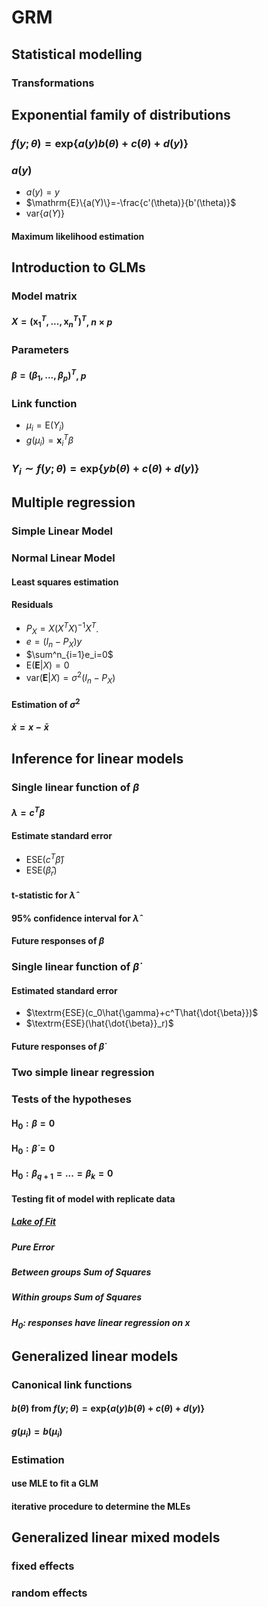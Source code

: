 # GRM

## Statistical modelling

### Transformations

## Exponential family of distributions

### $f(y;\theta)=\mathrm{exp} \{a(y)b(\theta)+c(\theta)+d(y)\}$

### $a(y)$

- $a(y)=y$
- $\mathrm{E}\{a(Y)\}=-\frac{c'(\theta)}{b'(\theta)}$
- $\mathrm{var}\{a(Y)\}$

#### Maximum likelihood estimation

## Introduction to GLMs

### Model matrix

#### $X=(\textbf{x}^T_1,...,\textbf{x}^T_n)^T$, $n\times p$

### Parameters

#### $\beta=(\beta_1,...,\beta_p)^T$, $p$

### Link function

- $\mu_i=\mathrm{E}(Y_i)$
- $g(\mu_i)=\textbf{x}^T_i\beta$

### $Y_i \sim f(y;\theta)=\mathrm{exp} \{yb(\theta)+c(\theta)+d(y)\}$

## Multiple regression

### Simple Linear Model

### Normal Linear Model

#### Least squares estimation

#### Residuals

- $P_X=X(X^TX)^{-1}X^T$.
- $e=(I_n-P_X)y$
- $\sum^n_{i=1}e_i=0$
- $\mathrm{E}(\textbf{E}|X)=0$
- $\mathrm{var}(\textbf{E}|X)=\sigma^2(I_n-P_X)$

#### Estimation of $\sigma^2$

#### $\dot{x}=x-\bar{x}$

## Inference for linear models

### Single linear function of $\beta$

#### $\lambda=c^T \beta$

#### Estimate standard error

- $\textrm{ESE}(c^T\hat{\beta})$
- $\textrm{ESE}(\hat{\beta}_r )$

#### t-statistic for $\hat{\lambda}$

#### 95% confidence interval for $\hat{\lambda}$

#### Future responses of $\beta$

### Single linear function of $\dot{\beta}$

#### Estimated standard error

- $\textrm{ESE}(c_0\hat{\gamma}+c^T\hat{\dot{\beta}})$
- $\textrm{ESE}(\hat{\dot{\beta}}_r)$

#### Future responses of $\dot{\beta}$

### Two simple linear regression

### Tests of the hypotheses

#### $\textrm{H}_0:\beta=0$

#### $\textrm{H}_0:\dot{\beta}=0$

#### $\textrm{H}_0:\beta_{q+1}=...=\beta_k=0$

#### Testing fit of model with replicate data

##### [Lake of Fit](Lack-of-Fit.md)

##### Pure Error

##### Between groups Sum of Squares

##### Within groups Sum of Squares

##### $\textrm{H}_0:$ responses have linear regression on $x$

## Generalized linear models

### Canonical link functions

#### $b(\theta)$ from $f(y;\theta)=\mathrm{exp} \{a(y)b(\theta)+c(\theta)+d(y)\}$

#### $g(\mu_i)=b(\mu_i)$

### Estimation

#### use MLE to fit a GLM

#### iterative procedure to determine the MLEs

## Generalized linear mixed models

### fixed effects

### random effects
